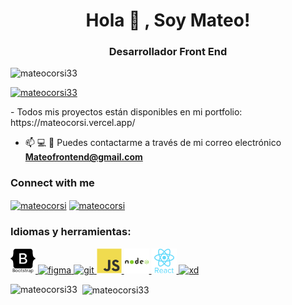 <h1 align="center">Hola 👋 , Soy Mateo!</h1><h3 align="center">Desarrollador Front End</h3><p align="left"> <img src="https://komarev.com/ghpvc/?username=mateocorsi33&label=Profile%20views&color=0e75b6&style=flat" alt="mateocorsi33" /> </p>




<p align="left"> <a href="https://github.com/ryo-ma/github-profile-trophy"><img src="https://github-profile-trophy.vercel.app/?username=mateocorsi33" alt="mateocorsi33" /></a> </p>- Todos mis proyectos están disponibles en mi portfolio: https://mateocorsi.vercel.app/

- 📫 💻 👨 Puedes contactarme a través de mi correo electrónico **Mateofrontend@gmail.com**

<h3 align="left">Connect with me</h3>


<p align="left" >
<a href="https://linkedin.com/in/mateocorsi" target="blank"><img align="center" src="https://raw.githubusercontent.com/rahuldkjain/github-profile-readme-generator/master/src/images/icons/Social/linked-in-alt.svg" alt="mateocorsi" height="30" width="40" /></a>
<a href="https://discord.gg/mateocorsi" target="blank"><img align="center" src="https://raw.githubusercontent.com/rahuldkjain/github-profile-readme-generator/master/src/images/icons/Social/discord.svg" alt="mateocorsi" height="30" width="40" /></a></p><h3 align="left">Idiomas y herramientas:</h3><p align="left">



<a href="https://getbootstrap.com" target="_blank" rel="noreferrer"> <img src="https://raw.githubusercontent.com/devicons/devicon/master/icons/bootstrap/bootstrap-plain-wordmark.svg" alt="bootstrap" width="40" height="40"/> </a> <a href="https://www.figma.com/" target="_blank" rel="noreferrer"> <img src="https://www.vectorlogo.zone/logos/figma/figma-icon.svg" alt="figma" width="40" height="40"/> </a> <a href="https://git-scm.com/" target="_blank" rel="noreferrer"> <img src="https://www.vectorlogo.zone/logos/git-scm/git-scm-icon.svg" alt="git" width="40" height="40"/> </a> <a href="https://developer.mozilla.org/en-US/docs/Web/JavaScript" target="_blank" rel="noreferrer"> <img src="https://raw.githubusercontent.com/devicons/devicon/master/icons/javascript/javascript-original.svg" alt="javascript" width="40" height="40"/> </a> <a href="https://nodejs.org" target="_blank" rel="noreferrer"> <img src="https://raw.githubusercontent.com/devicons/devicon/master/icons/nodejs/nodejs-original-wordmark.svg" alt="nodejs" width="40" height="40"/> </a> <a href="https://reactjs.org/" target="_blank" rel="noreferrer"> <img src="https://raw.githubusercontent.com/devicons/devicon/master/icons/react/react-original-wordmark.svg" alt="react" width="40" height="40"/> </a> <a href="https://www.adobe.com/products/xd.html" target="_blank" rel="noreferrer"> <img src="https://cdn.worldvectorlogo.com/logos/adobe-xd.svg" alt="xd" width="40" height="40"/> </a> </p>

<p><img align="left" src="https://github-readme-stats.vercel.app/api/top-langs?username=mateocorsi33&show_icons=true&locale=en&layout=compact" alt="mateocorsi33" /></p><p>

&nbsp; <img align="center" src="https://github-readme-stats.vercel.app/api?username=mateocorsi33&show_icons=true&locale=en" alt="mateocorsi33" /></p>
